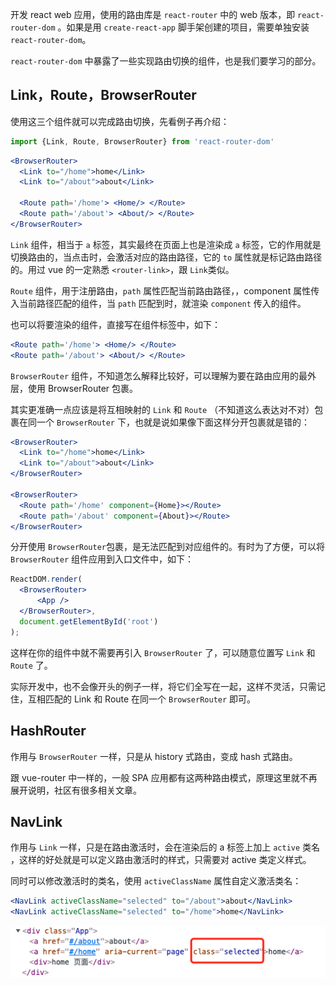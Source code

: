 开发 react web 应用，使用的路由库是 `react-router` 中的 web 版本，即 `react-router-dom` 。如果是用 `create-react-app` 脚手架创建的项目，需要单独安装 `react-router-dom`。

`react-router-dom` 中暴露了一些实现路由切换的组件，也是我们要学习的部分。



## Link，Route，BrowserRouter

使用这三个组件就可以完成路由切换，先看例子再介绍：

```js
import {Link, Route, BrowserRouter} from 'react-router-dom'
```

```jsx
<BrowserRouter>
  <Link to="/home">home</Link>
  <Link to="/about">about</Link>

  <Route path='/home'> <Home/> </Route>
  <Route path='/about'> <About/> </Route>
</BrowserRouter>
```



`Link` 组件，相当于 `a` 标签，其实最终在页面上也是渲染成 `a` 标签，它的作用就是切换路由的，当点击时，会激活对应的路由路径，它的 `to` 属性就是标记路由路径的。用过 vue 的一定熟悉 `<router-link>`，跟 `Link`类似。 



`Route` 组件，用于注册路由，`path` 属性匹配当前路由路径，，component 属性传入当前路径匹配的组件，当 `path` 匹配到时，就渲染 `component` 传入的组件。

也可以将要渲染的组件，直接写在组件标签中，如下：

```jsx
<Route path='/home'> <Home/> </Route>
<Route path='/about'> <About/> </Route>
```



`BrowserRouter` 组件，不知道怎么解释比较好，可以理解为要在路由应用的最外层，使用 BrowserRouter 包裹。

其实更准确一点应该是将互相映射的 `Link` 和 `Route` （不知道这么表达对不对）包裹在同一个 `BrowserRouter` 下，也就是说如果像下面这样分开包裹就是错的：

```jsx
<BrowserRouter>
  <Link to="/home">home</Link>
  <Link to="/about">about</Link>
</BrowserRouter>

<BrowserRouter>
  <Route path='/home' component={Home}></Route>
  <Route path='/about' component={About}></Route>
</BrowserRouter>
```

分开使用 `BrowserRouter`包裹，是无法匹配到对应组件的。有时为了方便，可以将 `BrowserRouter` 组件应用到入口文件中，如下：

```jsx
ReactDOM.render(
  <BrowserRouter>
      <App />
  </BrowserRouter>,
  document.getElementById('root')
);
```

这样在你的组件中就不需要再引入 `BrowserRouter` 了，可以随意位置写 `Link` 和 `Route` 了。

实际开发中，也不会像开头的例子一样，将它们全写在一起，这样不灵活，只需记住，互相匹配的 Link 和 Route 在同一个 `BrowserRouter` 即可。



## HashRouter

作用与 `BrowserRouter` 一样，只是从 history 式路由，变成 hash 式路由。

跟 vue-router 中一样的，一般 SPA 应用都有这两种路由模式，原理这里就不再展开说明，社区有很多相关文章。



## NavLink

作用与 `Link` 一样，只是在路由激活时，会在渲染后的 a 标签上加上 `active` 类名 ，这样的好处就是可以定义路由激活时的样式，只需要对 active 类定义样式。

同时可以修改激活时的类名，使用 `activeClassName` 属性自定义激活类名：

```jsx
<NavLink activeClassName="selected" to="/about">about</NavLink>
<NavLink activeClassName="selected" to="/home">home</NavLink>
```

![image-20210831142543538](./images/image-20210831142543538.png)

